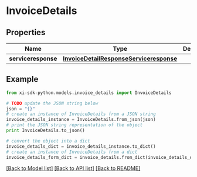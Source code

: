 # InvoiceDetails


## Properties

Name | Type | Description | Notes
------------ | ------------- | ------------- | -------------
**serviceresponse** | [**InvoiceDetailResponseServiceresponse**](InvoiceDetailResponseServiceresponse.md) |  | [optional] 

## Example

```python
from xi-sdk-python.models.invoice_details import InvoiceDetails

# TODO update the JSON string below
json = "{}"
# create an instance of InvoiceDetails from a JSON string
invoice_details_instance = InvoiceDetails.from_json(json)
# print the JSON string representation of the object
print InvoiceDetails.to_json()

# convert the object into a dict
invoice_details_dict = invoice_details_instance.to_dict()
# create an instance of InvoiceDetails from a dict
invoice_details_form_dict = invoice_details.from_dict(invoice_details_dict)
```
[[Back to Model list]](../README.md#documentation-for-models) [[Back to API list]](../README.md#documentation-for-api-endpoints) [[Back to README]](../README.md)


